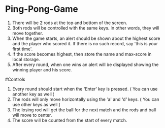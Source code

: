 # Ping-Pong-Game
1. There will be 2 rods at the top and bottom of the screen.
2. Both rods will be controlled with the same keys. In other words, they will move together.
3. When the game starts, an alert should be shown about the highest score and the player who scored it. If there is no such record, say 'this is your first time'.
4. If the score becomes highest, then store the name and max-score in local storage.
5. After every round, when one wins an alert will be displayed showing the winning player and his score.

#Controls
1. Every round should start when the 'Enter' key is pressed. ( You can use another key as well )
2. The rods will only move horizontally using the 'a' and 'd' keys. ( You can use other keys as well )
3. The losing rod will get the ball for the next match and the rods and ball will move to center.
4. The score will be counted from the start of every match.
